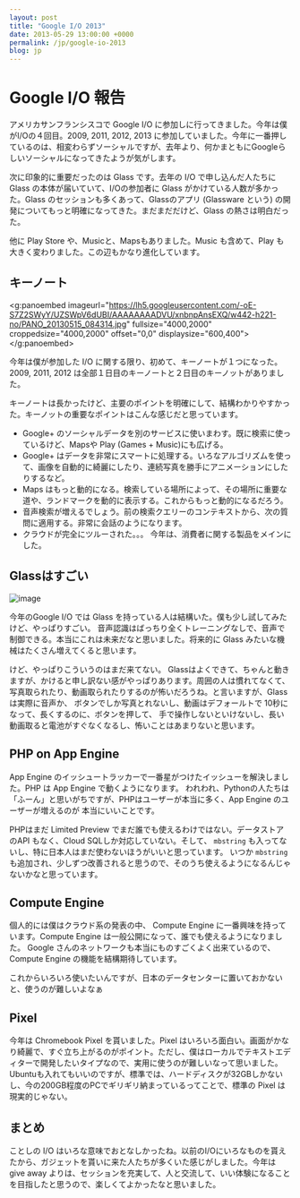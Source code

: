 ```yaml
---
layout: post
title: "Google I/O 2013"
date: 2013-05-29 13:00:00 +0000
permalink: /jp/google-io-2013
blog: jp
---
```


# Google I/O 報告

アメリカサンフランシスコで Google I/O に参加しに行ってきました。今年は僕がI/Oの４回目。2009, 2011, 2012,
2013
に参加していました。今年に一番押しているのは、相変わらずソーシャルですが、去年より、何かまともにGoogleらしいソーシャルになってきたようが気がします。

次に印象的に重要だったのは Glass です。去年の I/O で申し込んだ人たちに Glass の本体が届いていて、I/Oの参加者に Glass
がかけている人数が多かった。Glass のセッションも多くあって、Glassのアプリ (Glassware という)
の開発についてもっと明確になってきた。まだまだだけど、Glass の熱さは明白だった。

他に Play Store や、Musicと、Mapsもありました。Music も含めて、Play
も大きく変わりました。この辺もかなり進化しています。

## キーノート

<g:panoembed imageurl="https://lh5.googleusercontent.com/-oE-S7Z2SWyY/UZSWpV6dUBI/AAAAAAAADVU/xnbnpAnsEXQ/w442-h221-no/PANO_20130515_084314.jpg"
     fullsize="4000,2000"
     croppedsize="4000,2000"
     offset="0,0"
     displaysize="600,400"></g:panoembed>

今年は僕が参加した I/O に関する限り、初めて、キーノートが１つになった。 2009, 2011, 2012
は全部１日目のキーノートと２日目のキーノットがありました。

キーノートは長かったけど、主要のポイントを明確にして、結構わかりやすかった。キーノットの重要なポイントはこんな感じだと思っています。

  - Google+ のソーシャルデータを別のサービスに使いまわす。既に検索に使っているけど、Mapsや Play (Games +
    Music)にも広げる。
  - Google+
    はデータを非常にスマートに処理する。いろなアルゴリズムを使って、画像を自動的に綺麗にしたり、連続写真を勝手にアニメーションにしたりするなど。
  - Maps
    はもっと動的になる。検索している場所によって、その場所に重要な道や、ランドマークを動的に表示する。これからもっと動的になるだろう。
  - 音声検索が増えるでしょう。前の検索クエリーのコンテキストから、次の質問に適用する。非常に会話のようになります。
  - クラウドが完全にツルーされた。。。 今年は、消費者に関する製品をメインにした。

## Glassはすごい

![image](https://storage.googleapis.com/static.ianlewis.org/prod/img/706/scoble_medium.jpg)

今年のGoogle I/O では Glass を持っている人は結構いた。僕も少し試してみたけど、やっぱりすごい。
音声認識はばっちり全くトレーニングなしで、音声で制御できる。本当にこれは未来だなと思いました。将来的に
Glass みたいな機械はたくさん増えてくると思います。

けど、やっぱりこういうのはまだ来てない。
Glassはよくできて、ちゃんと動きますが、かけると申し訳ない感がやっぱりあります。周囲の人は慣れてなくて、写真取られたり、動画取られたりするのが怖いだろうね。と言いますが、Glassは実際に音声か、
ボタンでしか写真とれないし、動画はデフォールトで 10秒になって、長くするのに、ボタンを押して、
手で操作しないといけないし、長い動画取ると電池がすぐなくなるし、怖いことはあまりないと思います。

## PHP on App Engine

App Engine のイッシュートラッカーで一番星がつけたイッシューを解決しました。PHP は App Engine で動くようになります。
われわれ、Pythonの人たちは「ふーん」と思いがちですが、PHPはユーザーが本当に多く、App Engine のユーザーが増えるのが
本当にいいことです。

PHPはまだ Limited Preview でまだ誰でも使えるわけではない。データストアのAPI もなく、Cloud
SQLしか対応していない。そして、 `mbstring`
も入ってないし、特に日本人はまだ使わないほうがいいと思っています。
いつか `mbstring` も追加され、少しずつ改善されると思うので、そのうち使えるようになるんじゃないかなと思っています。

## Compute Engine

個人的には僕はクラウド系の発表の中、 Compute Engine に一番興味を持っています。Compute Engine
は一般公開になって、誰でも使えるようになりました。 Google
さんのネットワークも本当にものすごくよく出来ているので、Compute
Engine の機能を結構期待しています。

これからいろいろ使いたいんですが、日本のデータセンターに置いておかないと、使うのが難しいよなぁ

## Pixel

今年は Chromebook Pixel を貰いました。Pixel
はいろいろ面白い。画面がかなり綺麗で、すぐ立ち上がるのがポイント。ただし、僕はローカルでテキストエディターで開発したいタイプなので、実用に使うのが難しいなって思いました。Ubuntuも入れてもいいのですが、標準では、ハードディスクが32GBしかないし、今の200GB程度のPCでギリギリ納まっているってことで、標準の
Pixel は現実的じゃない。

## まとめ

ことしの I/O
はいろな意味でおとなしかったね。以前のI/Oにいろなものを貰えたから、ガジェットを貰いに来た人たちが多くいた感じがしました。今年は
give away よりは、セッションを充実して、人と交流して、いい体験になることを目指したと思うので、楽しくてよかったなと思いました。
